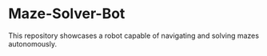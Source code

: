 # Maze-Solver-Bot
This repository showcases a robot capable of navigating and solving mazes autonomously.
